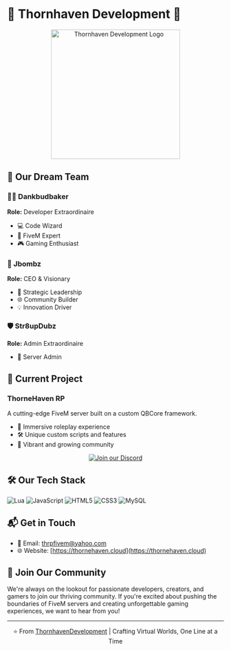 # 🌟 Thornhaven Development 🌟

<div align="center">
  <img src="https://r2.fivemanage.com/yr6k01T2VK05Ur9qE9C19/500xthrplogonew.png" alt="Thornhaven Development Logo" width="300"/>
</div>

## 👥 Our Dream Team

### 🧙‍♂️ Dankbudbaker
**Role:** Developer Extraordinaire
- 💻 Code Wizard
- 🚀 FiveM Expert
- 🎮 Gaming Enthusiast

### 🎩 Jbombz
**Role:** CEO & Visionary
- 💼 Strategic Leadership
- 🌐 Community Builder
- 💡 Innovation Driver

### 🛡️ Str8upDubz
**Role:** Admin Extraordinaire
- 🔧 Server Admin


## 🚀 Current Project

### ThorneHaven RP
A cutting-edge FiveM server built on a custom QBCore framework.

- 🌆 Immersive roleplay experience
- 🛠️ Unique custom scripts and features
- 🤝 Vibrant and growing community

<div align="center">

[![Join our Discord](https://img.shields.io/discord/YOUR_DISCORD_ID?color=%237289DA&label=Join%20our%20Discord&logo=discord&logoColor=white)](https://discord.gg/YOUR_INVITE_LINK)

</div>

## 🛠️ Our Tech Stack

![Lua](https://img.shields.io/badge/Lua-%232C2D72.svg?style=for-the-badge&logo=lua&logoColor=white)
![JavaScript](https://img.shields.io/badge/JavaScript-%23F7DF1E.svg?style=for-the-badge&logo=javascript&logoColor=black)
![HTML5](https://img.shields.io/badge/HTML5-%23E34F26.svg?style=for-the-badge&logo=html5&logoColor=white)
![CSS3](https://img.shields.io/badge/CSS3-%231572B6.svg?style=for-the-badge&logo=css3&logoColor=white)
![MySQL](https://img.shields.io/badge/MySQL-%2300f.svg?style=for-the-badge&logo=mysql&logoColor=white)

## 📬 Get in Touch

- 📧 Email: [thrpfivem@yahoo.com](mailto:thrpfivem@yahoo.com)
- 🌐 Website: [https://thornehaven.cloud](https://thornehaven.cloud)

## 🤝 Join Our Community

We're always on the lookout for passionate developers, creators, and gamers to join our thriving community. If you're excited about pushing the boundaries of FiveM servers and creating unforgettable gaming experiences, we want to hear from you!

---

<div align="center">

⭐️ From [ThornhavenDevelopment](https://gitlab.com/ThornhavenDevelopment) | Crafting Virtual Worlds, One Line at a Time

</div>
